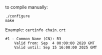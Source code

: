 to compile manually:
```
./configure
make
```

Example:
`certinfo chain.crt`
```
#1 - Common Name (CN): R3
	Valid from: Sep  4 00:00:00 2020 GMT
	Valid until: Sep 15 16:00:00 2025 GMT
```
